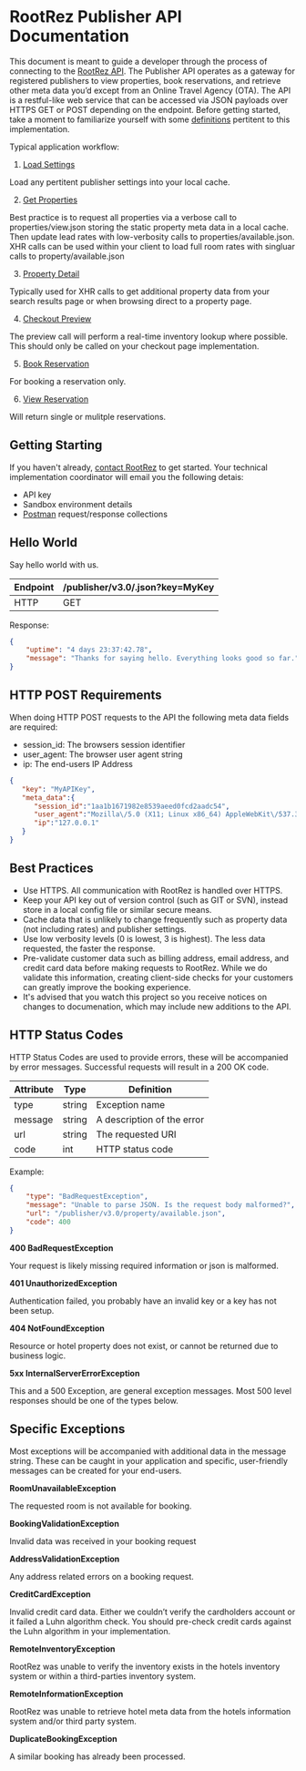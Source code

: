 # RootRez Publisher API Documentation

This document is meant to guide a developer through the process of connecting to the [RootRez API](https://www.rootrez.com/support/developers/). 
The Publisher API operates as a gateway for registered publishers to view properties, book 
reservations, and retrieve other meta data you’d except from an Online Travel Agency (OTA). 
The API is a restful-like web service that can be accessed via JSON payloads over HTTPS GET or
 POST depending on the endpoint. Before getting started, take a moment to familiarize yourself with 
 some [definitions](https://github.com/rootrezdev/publisher-api-docs/wiki/Definitions) pertitent to this implementation.

Typical application workflow:

1. [Load Settings](settings.md)

Load any pertitent publisher settings into your local cache.

2. [Get Properties](properties.md)

Best practice is to request all properties via a verbose call to properties/view.json storing the static property meta data in a local cache. Then update lead rates with low-verbosity calls to properties/available.json. XHR calls can be used within your client to load full room rates with singluar calls to property/available.json

3. [Property Detail](property.md)

Typically used for XHR calls to get additional property data from your search results page or when browsing direct to a property page.

4. [Checkout Preview](book.md#preview)

The preview call will perform a real-time inventory lookup where possible. This should only be called on your checkout page implementation.

5. [Book Reservation](book.md#book)

For booking a reservation only.

6. [View Reservation](reservation.md)

Will return single or mulitple reservations.

## Getting Starting

If you haven't already, [contact RootRez](https://www.rootrez.com/contact/) to get started. Your technical implementation coordinator will email you the following detais:

- API key
- Sandbox environment details
- [Postman](https://www.getpostman.com/) request/response collections


## Hello World 

Say hello world with us.

|  Endpoint | /publisher/v3.0/.json?key=MyKey |
| ------------- | ------------- |
| HTTP  | GET  |


Response:

```json
{
    "uptime": "4 days 23:37:42.78",
    "message": "Thanks for saying hello. Everything looks good so far."
}
```

## HTTP POST Requirements

When doing HTTP POST requests to the API the following meta data fields are required: 
 * session_id: The browsers session identifier
 * user_agent: The browser user agent string
 * ip: The end-users IP Address

```json
{
   "key": "MyAPIKey",
   "meta_data":{
      "session_id":"1aa1b1671982e8539aeed0fcd2aadc54",
      "user_agent":"Mozilla\/5.0 (X11; Linux x86_64) AppleWebKit\/537.36 (KHTML, like Gecko) Chrome\/63.0.3239.132 Safari\/537.36",
      "ip":"127.0.0.1"
   }
}
```

## Best Practices

* Use HTTPS. All communication with RootRez is handled over HTTPS.
* Keep your API key out of version control (such as GIT or SVN), instead store in a local config file or similar secure means.
* Cache data that is unlikely to change frequently such as property data (not including rates) 
and publisher settings.
* Use low verbosity levels (0 is lowest, 3 is highest). The less data requested, the faster 
the response.
* Pre-validate customer data such as billing address, email address, and credit card data before making requests to RootRez. While we do validate this information, creating client-side checks for your customers can greatly improve the booking experience.
* It's advised that you watch this project so you receive notices on changes to documenation, which may include new additions to the API.

## HTTP Status Codes

HTTP Status Codes are used to provide errors, these will be accompanied by error messages. 
Successful requests will result in a 200 OK code. 

|  Attribute | Type | Definition |
| ------------- | ------------- | ------------- |
| type  | string | Exception name |
| message | string |  A description of the error |
| url  | string |  The requested URI |
| code  | int |  HTTP status code |

Example:

```json
{
    "type": "BadRequestException",
    "message": "Unable to parse JSON. Is the request body malformed?",
    "url": "/publisher/v3.0/property/available.json",
    "code": 400
}
```

**400 BadRequestException**

Your request is likely missing required information or json is malformed.

**401 UnauthorizedException**

Authentication failed, you probably have an invalid key or a key has not been setup.

**404 NotFoundException**

Resource or hotel property does not exist, or cannot be returned due to business logic.

**5xx InternalServerErrorException**

This and a 500 Exception, are general exception messages. Most 500 level responses should be one of the types below.

## Specific Exceptions

Most exceptions will be accompanied with additional data in the message string. These can be caught in your application and specific, 
user-friendly messages can be created for your end-users.

**RoomUnavailableException**

The requested room is not available for booking.

**BookingValidationException**

Invalid data was received in your booking request

**AddressValidationException**

Any address related errors on a booking request.

**CreditCardException**

Invalid credit card data. Either we couldn’t verify the cardholders account or it failed a 
Luhn algorithm check. You should pre-check credit cards against the Luhn algorithm in your 
implementation.

**RemoteInventoryException**

RootRez was unable to verify the inventory exists in the hotels inventory system or within a 
third-parties inventory system.

**RemoteInformationException**

RootRez was unable to retrieve hotel meta data from the hotels information system and/or 
third party system.

**DuplicateBookingException**

A similar booking has already been processed.
